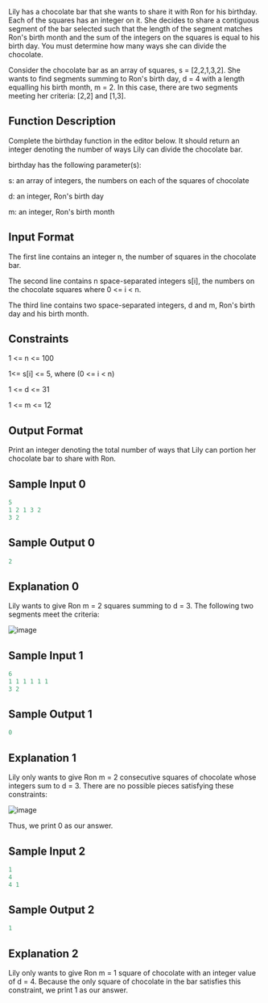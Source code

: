 Lily has a chocolate bar that she wants to share it with Ron for his birthday. Each of the squares has an integer on it. She decides to share a contiguous segment of the bar selected such that the length of the segment matches Ron's birth month and the sum of the integers on the squares is equal to his birth day. You must determine how many ways she can divide the chocolate.

Consider the chocolate bar as an array of squares, s = [2,2,1,3,2]. She wants to find segments summing to Ron's birth day, d = 4 with a length equalling his birth month, m = 2. In this case, there are two segments meeting her criteria: [2,2] and [1,3].

## Function Description

Complete the birthday function in the editor below. It should return an integer denoting the number of ways Lily can divide the chocolate bar.

birthday has the following parameter(s):

s: an array of integers, the numbers on each of the squares of chocolate

d: an integer, Ron's birth day

m: an integer, Ron's birth month

## Input Format

The first line contains an integer n, the number of squares in the chocolate bar.

The second line contains n space-separated integers s[i], the numbers on the chocolate squares where 0 <= i < n.

The third line contains two space-separated integers, d and m, Ron's birth day and his birth month.

## Constraints

1 <= n <= 100

1<= s[i] <= 5, where (0 <= i < n)

1 <= d <= 31

1 <= m <= 12

## Output Format

Print an integer denoting the total number of ways that Lily can portion her chocolate bar to share with Ron.

## Sample Input 0

```javascript
5
1 2 1 3 2
3 2
```

## Sample Output 0

```javascript
2
```

## Explanation 0

Lily wants to give Ron m = 2 squares summing to d = 3. The following two segments meet the criteria:

![image](https://s3.amazonaws.com/hr-assets/0/1489060874-a04ddb06cf-choco4.png)

## Sample Input 1

```javascript
6
1 1 1 1 1 1
3 2
```

## Sample Output 1

```javascript
0
```

## Explanation 1

Lily only wants to give Ron m = 2 consecutive squares of chocolate whose integers sum to d = 3. There are no possible pieces satisfying these constraints:

![image](https://s3.amazonaws.com/hr-assets/0/1489060978-e33d905668-choco5.png)

Thus, we print 0 as our answer.

## Sample Input 2

```javascript
1
4
4 1
```

## Sample Output 2

```javascript
1
```

## Explanation 2

Lily only wants to give Ron m = 1 square of chocolate with an integer value of d = 4. Because the only square of chocolate in the bar satisfies this constraint, we print 1 as our answer.